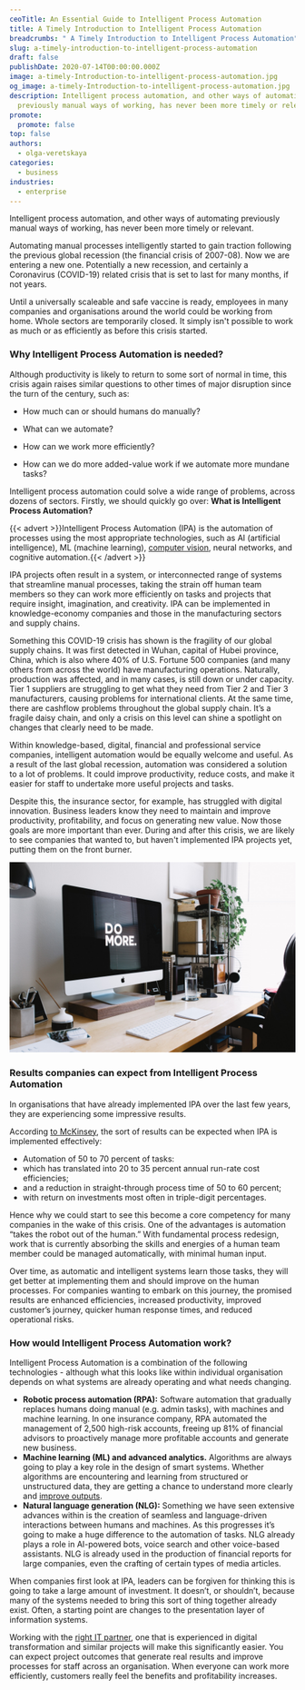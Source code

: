 ```yaml
---
ceoTitle: An Essential Guide to Intelligent Process Automation
title: A Timely Introduction to Intelligent Process Automation
breadcrumbs: " A Timely Introduction to Intelligent Process Automation"
slug: a-timely-introduction-to-intelligent-process-automation
draft: false
publishDate: 2020-07-14T00:00:00.000Z
image: a-timely-Introduction-to-intelligent-process-automation.jpg
og_image: a-timely-Introduction-to-intelligent-process-automation.jpg
description: Intelligent process automation, and other ways of automating
  previously manual ways of working, has never been more timely or relevant.
promote:
  promote: false
top: false
authors:
  - olga-veretskaya
categories:
  - business
industries:
  - enterprise
---
```

Intelligent process automation, and other ways of automating previously manual ways of working, has never been more timely or relevant.

Automating manual processes intelligently started to gain traction following the previous global recession (the financial crisis of 2007-08). Now we are entering a new one. Potentially a new recession, and certainly a Coronavirus (COVID-19) related crisis that is set to last for many months, if not years.

Until a universally scaleable and safe vaccine is ready, employees in many companies and organisations around the world could be working from home. Whole sectors are temporarily closed. It simply isn't possible to work as much or as efficiently as before this crisis started.

### Why Intelligent Process Automation is needed?

Although productivity is likely to return to some sort of normal in time, this crisis again raises similar questions to other times of major disruption since the turn of the century, such as:
* How much can or should humans do manually?

* What can we automate?

* How can we work more efficiently?

* How can we do more added-value work if we automate more mundane tasks?

Intelligent process automation could solve a wide range of problems, across dozens of sectors. Firstly, we should quickly go over: **What is Intelligent Process Automation?**

{{< advert >}}Intelligent Process Automation (IPA) is the automation of processes using the most appropriate technologies, such as AI (artificial intelligence), ML (machine learning), [computer vision](https://anadea.info/blog/5-ways-computer-vision-is-revolutionizing-healthcare), neural networks, and cognitive automation.{{< /advert >}}

IPA projects often result in a system, or interconnected range of systems that streamline manual processes, taking the strain off human team members so they can work more efficiently on tasks and projects that require insight, imagination, and creativity. IPA can be implemented in knowledge-economy companies and those in the manufacturing sectors and supply chains.

Something this COVID-19 crisis has shown is the fragility of our global supply chains. It was first detected in Wuhan, capital of Hubei province, China, which is also where 40% of U.S. Fortune 500 companies (and many others from across the world) have manufacturing operations. Naturally, production was affected, and in many cases, is still down or under capacity. Tier 1 suppliers are struggling to get what they need from Tier 2 and Tier 3 manufacturers, causing problems for international clients. At the same time, there are cashflow problems throughout the global supply chain. It’s a fragile daisy chain, and only a crisis on this level can shine a spotlight on changes that clearly need to be made.

Within knowledge-based, digital, financial and professional service companies, intelligent automation would be equally welcome and useful. As a result of the last global recession, automation was considered a solution to a lot of problems. It could improve productivity, reduce costs, and make it easier for staff to undertake more useful projects and tasks.

Despite this, the insurance sector, for example, has struggled with digital innovation. Business leaders know they need to maintain and improve productivity, profitability, and focus on generating new value. Now those goals are more important than ever. During and after this crisis, we are likely to see companies that wanted to, but haven't implemented IPA projects yet, putting them on the front burner.

![Business leaders know they need to maintain and improve productivity, profitability, and focus on generating new value](a-timely-Introduction-to-intelligent-process-automation-1.jpg)

### Results companies can expect from Intelligent Process Automation

In organisations that have already implemented IPA over the last few years, they are experiencing some impressive results.

According <a href="https://www.mckinsey.com/business-functions/mckinsey-digital/our-insights/intelligent-process-automation-the-engine-at-the-core-of-the-next-generation-operating-model" rel="nofollow" target="_blank">to McKinsey</a>, the sort of results can be expected when IPA is implemented effectively:

* Automation of 50 to 70 percent of tasks:
* which has translated into 20 to 35 percent annual run-rate cost efficiencies;
* and a reduction in straight-through process time of 50 to 60 percent;
* with return on investments most often in triple-digit percentages.

Hence why we could start to see this become a core competency for many companies in the wake of this crisis. One of the advantages is automation “takes the robot out of the human.” With fundamental process redesign, work that is currently absorbing the skills and energies of a human team member could be managed automatically, with minimal human input.

Over time, as automatic and intelligent systems learn those tasks, they will get better at implementing them and should improve on the human processes. For companies wanting to embark on this journey, the promised results are enhanced efficiencies, increased productivity, improved customer’s journey, quicker human response times, and reduced operational risks.

### How would Intelligent Process Automation work?

Intelligent Process Automation is a combination of the following technologies - although what this looks like within individual organisation depends on what systems are already operating and what needs changing.

* **Robotic process automation (RPA):** Software automation that gradually replaces humans doing manual (e.g. admin tasks), with machines and machine learning. In one insurance company, RPA automated the management of 2,500 high-risk accounts, freeing up 81% of financial advisors to proactively manage more profitable accounts and generate new business.
* **Machine learning (ML) and advanced analytics.** Algorithms are always going to play a key role in the design of smart systems. Whether algorithms are encountering and learning from structured or unstructured data, they are getting a chance to understand more clearly and [improve outputs](https://anadea.info/blog/business-benefits-of-using-machine-learning).
* **Natural language generation (NLG):** Something we have seen extensive advances within is the creation of seamless and language-driven interactions between humans and machines. As this progresses it’s going to make a huge difference to the automation of tasks. NLG already plays a role in AI-powered bots, voice search and other voice-based assistants. NLG is already used in the production of financial reports for large companies, even the crafting of certain types of media articles.

When companies first look at IPA, leaders can be forgiven for thinking this is going to take a large amount of investment. It doesn’t, or shouldn’t, because many of the systems needed to bring this sort of thing together already exist. Often, a starting point are changes to the presentation layer of information systems.

Working with the [right IT partner](https://anadea.info/), one that is experienced in digital transformation and similar projects will make this significantly easier. You can expect project outcomes that generate real results and improve processes for staff across an organisation. When everyone can work more efficiently, customers really feel the benefits and profitability increases.
